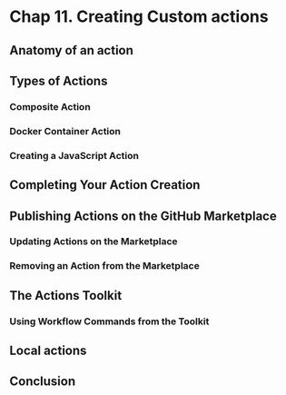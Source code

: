 # Chap 11. Creating Custom actions

## Anatomy of an action

## Types of Actions

### Composite Action

### Docker Container Action

### Creating a JavaScript Action

## Completing Your Action Creation

## Publishing Actions on the GitHub Marketplace

### Updating Actions on the Marketplace

### Removing an Action from the Marketplace

## The Actions Toolkit

### Using Workflow Commands from the Toolkit

## Local actions

## Conclusion
